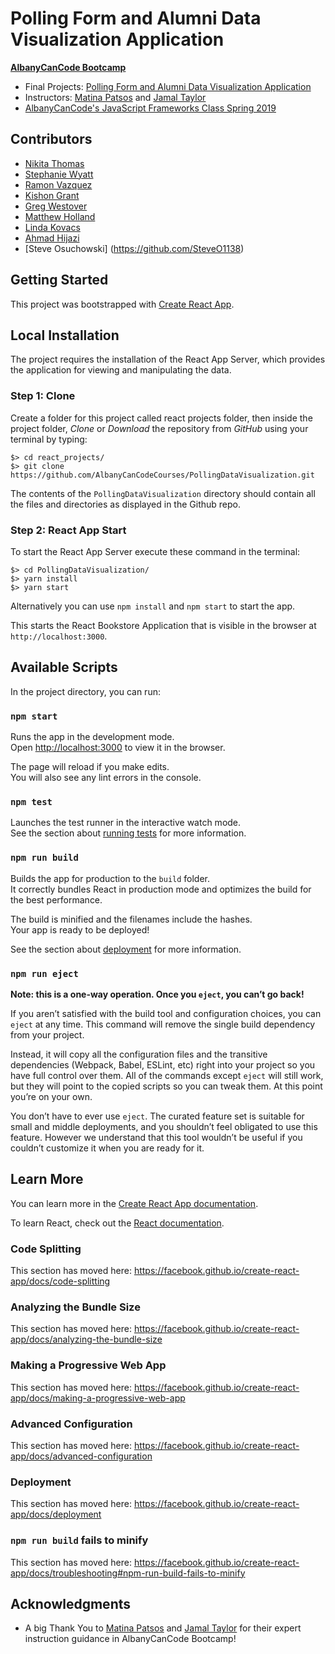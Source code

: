 # Polling Form and Alumni Data Visualization Application

**[AlbanyCanCode Bootcamp](https://albanycancode.org/)**

- Final Projects: [Polling Form and Alumni Data Visualization Application](https://docs.google.com/document/d/1HdMNUB_Tx4kypbmAu6Q2UQceCL_VLEQCH12Dt6GASDY/edit?usp=sharing)
- Instructors: [Matina Patsos](https://github.com/matinaspatsos) and [Jamal Taylor](https://github.com/Louis345)
- [AlbanyCanCode's JavaScript Frameworks Class Spring 2019](https://github.com/AlbanyCanCodeCourses/JavaScript2019)

## Contributors

- [Nikita Thomas](https://github.com/fnikitathomas)
- [Stephanie Wyatt](https://github.com/SteWya)
- [Ramon Vazquez](https://github.com/ray-vazquez)
- [Kishon Grant](https://github.com/KiGrant)
- [Greg Westover](https://github.com/gc-westover)
- [Matthew Holland](https://github.com/matthew-holland)
- [Linda Kovacs](https://github.com/lindakovacs)
- [Ahmad Hijazi](https://github.com/AHijazi11)
- [Steve Osuchowski] (https://github.com/SteveO1138)
## Getting Started

This project was bootstrapped with [Create React App](https://github.com/facebook/create-react-app).

## Local Installation

The project requires the installation of the React App Server, which provides the application for viewing and manipulating the data.

### Step 1: Clone

Create a folder for this project called react projects folder, then inside the project folder, *Clone* or *Download* the repository from *GitHub* using your terminal by typing:

	$> cd react_projects/
	$> git clone https://github.com/AlbanyCanCodeCourses/PollingDataVisualization.git

The contents of the `PollingDataVisualization` directory should contain all the files and directories as displayed in the Github repo.

### Step 2: React App Start

To start the React App Server execute these command in the terminal:

	$> cd PollingDataVisualization/
	$> yarn install
	$> yarn start

Alternatively you can use `npm install` and `npm start` to start the app.

This starts the React Bookstore Application that is visible in the browser at `http://localhost:3000`.

## Available Scripts

In the project directory, you can run:

### `npm start`

Runs the app in the development mode.<br>
Open [http://localhost:3000](http://localhost:3000) to view it in the browser.

The page will reload if you make edits.<br>
You will also see any lint errors in the console.

### `npm test`

Launches the test runner in the interactive watch mode.<br>
See the section about [running tests](https://facebook.github.io/create-react-app/docs/running-tests) for more information.

### `npm run build`

Builds the app for production to the `build` folder.<br>
It correctly bundles React in production mode and optimizes the build for the best performance.

The build is minified and the filenames include the hashes.<br>
Your app is ready to be deployed!

See the section about [deployment](https://facebook.github.io/create-react-app/docs/deployment) for more information.

### `npm run eject`

**Note: this is a one-way operation. Once you `eject`, you can’t go back!**

If you aren’t satisfied with the build tool and configuration choices, you can `eject` at any time. This command will remove the single build dependency from your project.

Instead, it will copy all the configuration files and the transitive dependencies (Webpack, Babel, ESLint, etc) right into your project so you have full control over them. All of the commands except `eject` will still work, but they will point to the copied scripts so you can tweak them. At this point you’re on your own.

You don’t have to ever use `eject`. The curated feature set is suitable for small and middle deployments, and you shouldn’t feel obligated to use this feature. However we understand that this tool wouldn’t be useful if you couldn’t customize it when you are ready for it.

## Learn More

You can learn more in the [Create React App documentation](https://facebook.github.io/create-react-app/docs/getting-started).

To learn React, check out the [React documentation](https://reactjs.org/).

### Code Splitting

This section has moved here: https://facebook.github.io/create-react-app/docs/code-splitting

### Analyzing the Bundle Size

This section has moved here: https://facebook.github.io/create-react-app/docs/analyzing-the-bundle-size

### Making a Progressive Web App

This section has moved here: https://facebook.github.io/create-react-app/docs/making-a-progressive-web-app

### Advanced Configuration

This section has moved here: https://facebook.github.io/create-react-app/docs/advanced-configuration

### Deployment

This section has moved here: https://facebook.github.io/create-react-app/docs/deployment

### `npm run build` fails to minify

This section has moved here: https://facebook.github.io/create-react-app/docs/troubleshooting#npm-run-build-fails-to-minify

## Acknowledgments

* A big Thank You to [Matina Patsos](https://github.com/matinaspatsos) and [Jamal Taylor](https://github.com/Louis345) for their expert instruction guidance in AlbanyCanCode Bootcamp!
